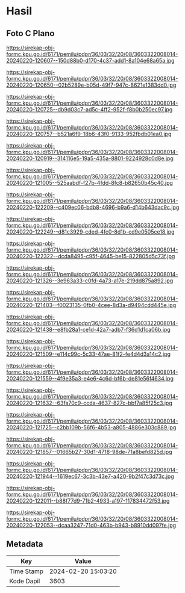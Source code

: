 # Hasil

## Foto C Plano

https://sirekap-obj-formc.kpu.go.id/6171/pemilu/pdpr/36/03/32/20/08/3603322008014-20240220-120607--150d88b0-d170-4c37-add1-8a104e68a65a.jpg

https://sirekap-obj-formc.kpu.go.id/6171/pemilu/pdpr/36/03/32/20/08/3603322008014-20240220-120650--02b5289e-b05d-49f7-947c-8621e1383dd0.jpg

https://sirekap-obj-formc.kpu.go.id/6171/pemilu/pdpr/36/03/32/20/08/3603322008014-20240220-120725--db9d03c7-ad5c-4ff2-952f-f8b0b250ec97.jpg

https://sirekap-obj-formc.kpu.go.id/6171/pemilu/pdpr/36/03/32/20/08/3603322008014-20240220-120757--b521a6f9-18b6-43f0-9133-952fbdb01ea0.jpg

https://sirekap-obj-formc.kpu.go.id/6171/pemilu/pdpr/36/03/32/20/08/3603322008014-20240220-120919--314116e5-19a5-435a-8801-9224928c0d8e.jpg

https://sirekap-obj-formc.kpu.go.id/6171/pemilu/pdpr/36/03/32/20/08/3603322008014-20240220-121005--525aabdf-f27b-4fdd-8fc8-b82650b45c40.jpg

https://sirekap-obj-formc.kpu.go.id/6171/pemilu/pdpr/36/03/32/20/08/3603322008014-20240220-122209--c409ec06-bdb8-4696-b9a6-d14b643dac9c.jpg

https://sirekap-obj-formc.kpu.go.id/6171/pemilu/pdpr/36/03/32/20/08/3603322008014-20240220-122249--d81c3929-cded-4fc0-8d1b-cd9e0505ce18.jpg

https://sirekap-obj-formc.kpu.go.id/6171/pemilu/pdpr/36/03/32/20/08/3603322008014-20240220-122322--dcda8495-c95f-4645-be15-822805d5c73f.jpg

https://sirekap-obj-formc.kpu.go.id/6171/pemilu/pdpr/36/03/32/20/08/3603322008014-20240220-121326--3e963a33-c0fd-4a73-a17e-219dd875a892.jpg

https://sirekap-obj-formc.kpu.go.id/6171/pemilu/pdpr/36/03/32/20/08/3603322008014-20240220-121403--f0023135-0fb0-4cee-8d3a-d9494cdd445e.jpg

https://sirekap-obj-formc.kpu.go.id/6171/pemilu/pdpr/36/03/32/20/08/3603322008014-20240220-121438--e8fb28a1-ce1d-42a7-adb7-f36d1d1ca06b.jpg

https://sirekap-obj-formc.kpu.go.id/6171/pemilu/pdpr/36/03/32/20/08/3603322008014-20240220-121509--e114c99c-5c33-47ae-81f2-fe4d4d3a14c2.jpg

https://sirekap-obj-formc.kpu.go.id/6171/pemilu/pdpr/36/03/32/20/08/3603322008014-20240220-121559--4f9e35a3-e4e6-4c6d-bf6b-de81e56f4634.jpg

https://sirekap-obj-formc.kpu.go.id/6171/pemilu/pdpr/36/03/32/20/08/3603322008014-20240220-121632--63fa70c9-ccda-4637-827c-bbf7a85f25c3.jpg

https://sirekap-obj-formc.kpu.go.id/6171/pemilu/pdpr/36/03/32/20/08/3603322008014-20240220-121725--c2bb109b-56f6-4b53-a805-4886e303c889.jpg

https://sirekap-obj-formc.kpu.go.id/6171/pemilu/pdpr/36/03/32/20/08/3603322008014-20240220-121857--01665b27-30d1-4718-98de-71a8befd825d.jpg

https://sirekap-obj-formc.kpu.go.id/6171/pemilu/pdpr/36/03/32/20/08/3603322008014-20240220-121944--1619ec67-3c3b-43e7-a420-9b2f47c3d73c.jpg

https://sirekap-obj-formc.kpu.go.id/6171/pemilu/pdpr/36/03/32/20/08/3603322008014-20240220-122011--b88f77d9-71b2-4933-a197-117834472f53.jpg

https://sirekap-obj-formc.kpu.go.id/6171/pemilu/pdpr/36/03/32/20/08/3603322008014-20240220-122053--dcaa3247-71d0-463b-b943-b8910dd097fe.jpg


## Metadata

| Key        | Value               |
| ---------- | ------------------- |
| Time Stamp | 2024-02-20 15:03:20 |
| Kode Dapil | 3603                |



